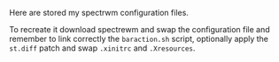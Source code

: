 Here are stored my spectrwm configuration files.

To recreate it download spectrewm and swap the configuration file and remember to link correctly the `baraction.sh` script, optionally apply the `st.diff` patch and swap `.xinitrc` and `.Xresources`.
